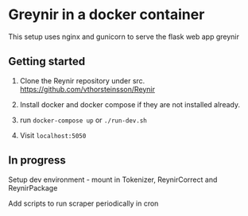 # Greynir in a docker container

This setup uses nginx and gunicorn to serve the flask web app greynir

## Getting started

1. Clone the Reynir repository under src. https://github.com/vthorsteinsson/Reynir

2. Install docker and docker compose if they are not installed already.

3. run `docker-compose up` or `./run-dev.sh`

4. Visit `localhost:5050`

## In progress

Setup dev environment - mount in Tokenizer, ReynirCorrect and ReynirPackage

Add scripts to run scraper periodically in cron
